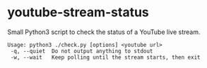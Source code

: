 # youtube-stream-status

Small Python3 script to check the status of a YouTube live stream.

```
Usage: python3 ./check.py [options] <youtube url>
 -q, --quiet  Do not output anything to stdout
 -w, --wait   Keep polling until the stream starts, then exit
```
